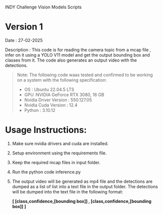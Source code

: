 INDY Challenge Vision Models Scripts

# Version 1
Date : 27-02-2025

Description : This code is for reading the camera topic from a mcap file , infer on it using a YOLO V11 model and get the output bounding box and classes from it. The code also generates an output video with the detections.

>Note:  The following code waas tested and confirmed to be working on a system with the following specification:
> 
>- OS : Ubuntu 22.04.5 LTS  
>- GPU :NVIDIA GeForce RTX 3080, 16 GB  
>- Nvidia Driver Version : 550.127.05   
>- Nvidia Cuda Version : 12.4  
>- Python : 3.10.12

# Usage Instructions: 

1. Make sure nvidia drivers and cuda are installed.
2. Setup environment using the requirements file.
3. Keep the required mcap files in input folder.
4. Run the python code inference.py
5. The output video will be generated as mp4 file and the detections are dumped as a list of list into a text file in the output folder. The detections will be dumped into the text file in the following format:

   **[ [class,confidence,[bounding box]] , [class,confidence,[bounding box]] ]**

